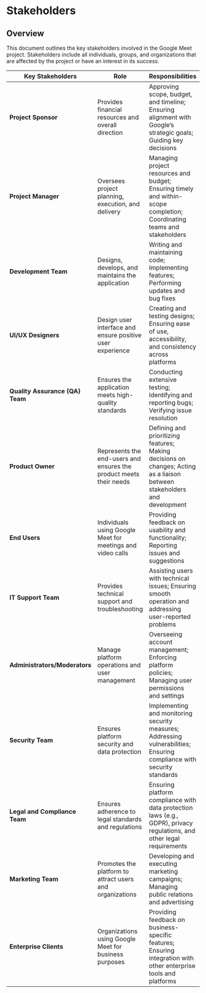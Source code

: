 # Stakeholders

## Overview
This document outlines the key stakeholders involved in the Google Meet project. Stakeholders include all individuals, groups, and organizations that are affected by the project or have an interest in its success.

| Key Stakeholders                | Role                                                                  | Responsibilities                                                                                                | Impact                                                                       |
|----------------------------------|-----------------------------------------------------------------------|-----------------------------------------------------------------------------------------------------------------|------------------------------------------------------------------------------|
| **Project Sponsor**              | Provides financial resources and overall direction                    | Approving scope, budget, and timeline; Ensuring alignment with Google’s strategic goals; Guiding key decisions   | High - Decisions influence project success and resource allocation          |
| **Project Manager**              | Oversees project planning, execution, and delivery                    | Managing project resources and budget; Ensuring timely and within-scope completion; Coordinating teams and stakeholders | High - Day-to-day management of the project                                  |
| **Development Team**             | Designs, develops, and maintains the application                      | Writing and maintaining code; Implementing features; Performing updates and bug fixes                           | High - Quality and stability of the product directly impact user experience  |
| **UI/UX Designers**              | Design user interface and ensure positive user experience             | Creating and testing designs; Ensuring ease of use, accessibility, and consistency across platforms             | Medium - Influences user satisfaction and ease of use                         |
| **Quality Assurance (QA) Team**  | Ensures the application meets high-quality standards                  | Conducting extensive testing; Identifying and reporting bugs; Verifying issue resolution                        | High - Ensures product stability and reliability                             |
| **Product Owner**                | Represents the end-users and ensures the product meets their needs    | Defining and prioritizing features; Making decisions on changes; Acting as a liaison between stakeholders and development | High - Decisions shape the final product and feature set                     |
| **End Users**                    | Individuals using Google Meet for meetings and video calls             | Providing feedback on usability and functionality; Reporting issues and suggestions                              | High - User feedback drives improvements and affects overall satisfaction   |
| **IT Support Team**              | Provides technical support and troubleshooting                        | Assisting users with technical issues; Ensuring smooth operation and addressing user-reported problems          | High - Directly impacts user experience and satisfaction                     |
| **Administrators/Moderators**    | Manage platform operations and user management                        | Overseeing account management; Enforcing platform policies; Managing user permissions and settings              | High - Ensures smooth operation and user management                          |
| **Security Team**                | Ensures platform security and data protection                          | Implementing and monitoring security measures; Addressing vulnerabilities; Ensuring compliance with security standards | High - Critical for protecting user data and maintaining trust               |
| **Legal and Compliance Team**    | Ensures adherence to legal standards and regulations                  | Ensuring platform compliance with data protection laws (e.g., GDPR), privacy regulations, and other legal requirements | Medium - Ensures legal compliance and mitigates risk                        |
| **Marketing Team**               | Promotes the platform to attract users and organizations               | Developing and executing marketing campaigns; Managing public relations and advertising                         | Medium - Affects platform visibility and user acquisition                    |
| **Enterprise Clients**           | Organizations using Google Meet for business purposes                  | Providing feedback on business-specific features; Ensuring integration with other enterprise tools and platforms | High - Business needs and feedback drive feature development and support     |

